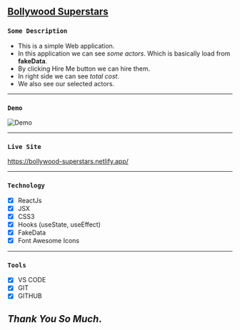## [Bollywood Superstars](https://bollywood-superstars.netlify.app/)

### `Some Description`

- This is a simple Web application.
- In this application we can see _some actors_. Which is basically load from **fakeData**.
- By clicking Hire Me button we can hire them.
- In right side we can see _total cost_.
- We also see our selected actors.

---

### `Demo`

<img src="./src/images/demo.gif" alt="Demo" border="0">

---

### `Live Site`

https://bollywood-superstars.netlify.app/

---

### `Technology`

- [x] ReactJs
- [x] JSX
- [x] CSS3
- [x] Hooks (useState, useEffect)
- [x] FakeData
- [x] Font Awesome Icons

---

### `Tools`

- [x] VS CODE
- [x] GIT
- [x] GITHUB

## _Thank You So Much_.
